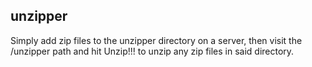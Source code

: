 ## unzipper

Simply add zip files to the unzipper directory on a server, then visit the /unzipper path and hit Unzip!!! to unzip any zip files in said directory. 

